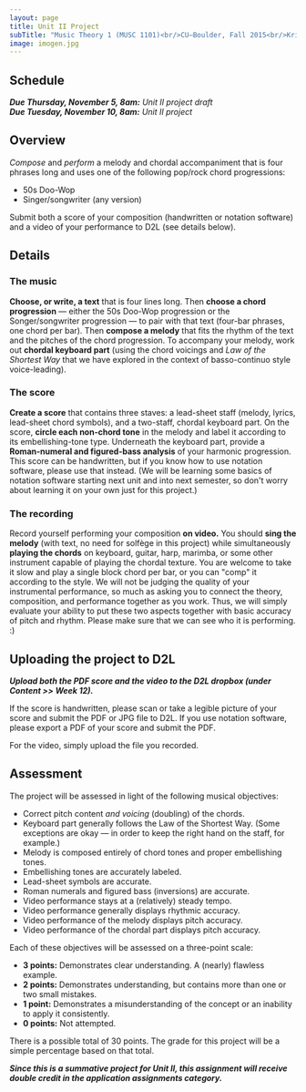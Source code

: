 ```yaml
---
layout: page
title: Unit II Project
subTitle: "Music Theory 1 (MUSC 1101)<br/>CU–Boulder, Fall 2015<br/>Kris Shaffer, Ph.D. – instructor"
image: imogen.jpg
---
```


## Schedule

***Due Thursday, November 5, 8am:*** *Unit II project draft*   
***Due Tuesday, November 10, 8am:*** *Unit II project*   


## Overview

*Compose* and *perform* a melody and chordal accompaniment that is four phrases long and uses one of the following pop/rock chord progressions:

- 50s Doo-Wop  
- Singer/songwriter (any version)

Submit both a score of your composition (handwritten or notation software) and a video of your performance to D2L (see details below).


## Details

### The music

**Choose, or write, a text** that is four lines long. Then **choose a chord progression** — either the 50s Doo-Wop progression or the Songer/songwriter progression — to pair with that text (four-bar phrases, one chord per bar). Then **compose a melody** that fits the rhythm of the text and the pitches of the chord progression. To accompany your melody, work out **chordal keyboard part** (using the chord voicings and *Law of the Shortest Way* that we have explored in the context of basso-continuo style voice-leading).  

### The score

**Create a score** that contains three staves: a lead-sheet staff (melody, lyrics, lead-sheet chord symbols), and a two-staff, chordal keyboard part. On the score, **circle each non-chord tone** in the melody and label it according to its embellishing-tone type. Underneath the keyboard part, provide a **Roman-numeral and figured-bass analysis** of your harmonic progression. This score can be handwritten, but if you know how to use notation software, please use that instead. (We will be learning some basics of notation software starting next unit and into next semester, so don't worry about learning it on your own just for this project.) 


### The recording

Record yourself performing your composition **on video.** You should **sing the melody** (with text, no need for solfège in this project) while simultaneously **playing the chords** on keyboard, guitar, harp, marimba, or some other instrument capable of playing the chordal texture. You are welcome to take it slow and play a single block chord per bar, or you can "comp" it according to the style. We will not be judging the quality of your instrumental performance, so much as asking you to connect the theory, composition, and performance together as you work. Thus, we will simply evaluate your ability to put these two aspects together with basic accuracy of pitch and rhythm. Please make sure that we can see who it is performing. :)


## Uploading the project to D2L

***Upload both the PDF score and the video to the D2L dropbox (under Content >> Week 12).***

If the score is handwritten, please scan or take a legible picture of your score and submit the PDF or JPG file to D2L. If you use notation software, please export a PDF of your score and submit the PDF.

For the video, simply upload the file you recorded.


## Assessment

The project will be assessed in light of the following musical objectives:

- Correct pitch content *and voicing* (doubling) of the chords.  
- Keyboard part generally follows the Law of the Shortest Way. (Some exceptions are okay — in order to keep the right hand on the staff, for example.)  
- Melody is composed entirely of chord tones and proper embellishing tones.  
- Embellishing tones are accurately labeled.  
- Lead-sheet symbols are accurate.  
- Roman numerals and figured bass (inversions) are accurate.  
- Video performance stays at a (relatively) steady tempo.  
- Video performance generally displays rhythmic accuracy.  
- Video performance of the melody displays pitch accuracy.  
- Video performance of the chordal part displays pitch accuracy.  

Each of these objectives will be assessed on a three-point scale:

- **3 points:** Demonstrates clear understanding. A (nearly) flawless example.  
- **2 points:** Demonstrates understanding, but contains more than one or two small mistakes.  
- **1 point:** Demonstrates a misunderstanding of the concept or an inability to apply it consistently.  
- **0 points:** Not attempted.  

There is a possible total of 30 points. The grade for this project will be a simple percentage based on that total.

***Since this is a summative project for Unit II, this assignment will receive double credit in the application assignments category.***